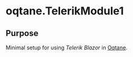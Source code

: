 # oqtane.TelerikModule1

## Purpose

Minimal setup for using *Telerik Blazor* in [Oqtane](www.oqtane.org).
